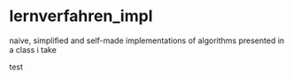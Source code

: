 # lernverfahren_impl
naive, simplified and self-made implementations of algorithms presented in a class i take

test
